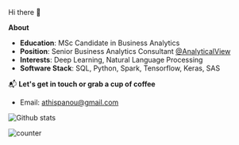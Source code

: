 Hi there 🌸

**About**
 * **Education**: MSc Candidate in Business Analytics
 * **Position**: Senior Business Analytics Consultant [@AnalyticalView](https://www.linkedin.com/company/analytical-view/about/)
 * **Interests**: Deep Learning, Natural Language Processing
 * **Software Stack**: SQL, Python, Spark, Tensorflow, Keras, SAS

 📬 **Let's get in touch or grab a cup of coffee**

<!-- - LinkedIn: [Athina Spanou](https://www.linkedin.com/in/athinaspanou/)-->
- Email: [athispanou@gmail.com](athispanou@gmail.com)

![Github stats](https://github-readme-stats.vercel.app/api?username=AthinaSpanou)

![counter](https://enfmvfjx5whcybi.m.pipedream.net)
